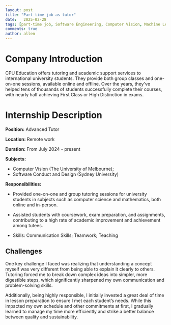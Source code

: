 ```yaml
---
layout: post
title: "Part-time job as tutor"
date:   2025-02-28
tags: [part-time job, Software Engineering, Computer Vision, Machine Learning] 
comments: true
author: allen
---
```


# Company Introduction
CPU Education offers tutoring and academic support services to international university students. They provide both group classes and one-on-one sessions, available online and offline. Over the years, they've helped tens of thousands of students successfully complete their courses, with nearly half achieving First Class or High Distinction in exams.

# Internship Description

**Position:** Advanced Tutor

**Location:** Remote work

**Duration:** From July 2024 - present

**Subjects:** 

- Computer Vision (The University of Melbourne); 
- Software Conduct and Design (Sydney University) 

**Responsibilities:**

- Provided one-on-one and group tutoring sessions for university students in subjects such as computer science and mathematics, both online and in-person.

- Assisted students with coursework, exam preparation, and assignments, contributing to a high rate of academic improvement and achievement among tutees.

- Skills: Communication Skills; Teamwork; Teaching


## Challenges

One key challenge I faced was realizing that understanding a concept myself was very different from being able to explain it clearly to others. Tutoring forced me to break down complex ideas into simpler, more digestible steps, which significantly sharpened my own communication and problem-solving skills.

Additionally, being highly responsible, I initially invested a great deal of time in lesson preparation to ensure I met each student’s needs. While this impacted my own schedule and other commitments at first, I gradually learned to manage my time more efficiently and strike a better balance between quality and sustainability.



